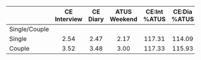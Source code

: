 
|                      | CE<br>Interview |  CE<br>Diary | ATUS<br>Weekend | CE:Int<br>%ATUS | CE:Dia<br>%ATUS |
| -------------------- | :----------: | :----------: | :----------: | :----------: | :----------: |
| Single/Couple        |              |              |              |              |              |
| Single               |         2.54 |         2.47 |         2.17 |       117.31 |       114.09 |
| Couple               |         3.52 |         3.48 |         3.00 |       117.33 |       115.93 |


